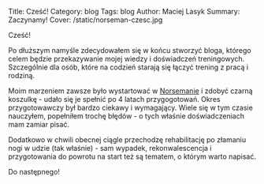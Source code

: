 Title: Cześć!
Category: blog
Tags: blog
Author: Maciej Lasyk
Summary: Zaczynamy!
Cover: /static/norseman-czesc.jpg

Cześć!

Po dłuższym namyśle zdecydowałem się w końcu stworzyć bloga, którego celem
będzie przekazywanie mojej wiedzy i doświadczeń treningowych. Szczególnie
dla osób, które na codzień starają się łączyć trening z pracą i rodziną.

Moim marzeniem zawsze było wystartować w [Norsemanie](https://nxtri.com/) i 
zdobyć czarną koszulkę - udało się je spełnić po 4 latach przygogotowań. Okres 
przygotowawczy był bardzo ciekawy i wymagający. Wiele się w tym czasie 
nauczyłem, popełniłem trochę błędów - o tych właśnie doświadczeniach mam zamiar
pisać.

Dodatkowo w chwili obecnej ciągle przechodzę rehabilitację po złamaniu nogi w
udzie (tak właśnie) - sam wypadek, rekonwalescencja i przygotowania do powrotu
na start też są tematem, o którym warto napisać.

Do następnego!